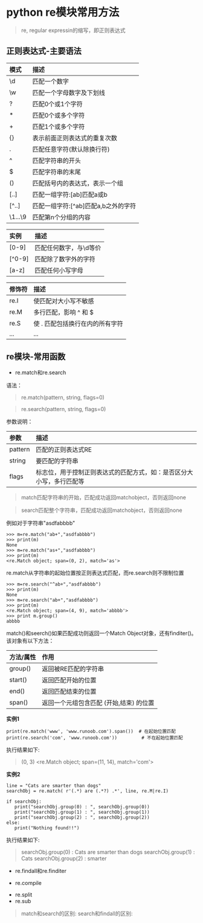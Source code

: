 # python re模块常用方法
>re, regular expressin的缩写，即正则表达式
## **正则表达式-主要语法**
| 模式 | 描述 |
| :------------ | :------------- |
| \d | 匹配一个数字 |
| \w | 匹配一个字母数字及下划线 |
| ? | 匹配0个或1个字符 |
| * | 匹配0个或多个字符 |
| + | 匹配1个或多个字符 |
| {} | 表示前面正则表达式的重复次数 |
| . | 匹配任意字符(默认除换行符) |
| ^ | 匹配字符串的开头 |
| $ | 匹配字符串的末尾 |
| () | 匹配括号内的表达式，表示一个组 |
| [..] | 匹配一组字符:[ab]匹配a或b |
| [^..] | 匹配一组字符:[^ab]匹配a,b之外的字符 |
| \1...\9 | 匹配第n个分组的内容 |

| 实例 | 描述 |
| :------------ | :------------- |
| [0-9] | 匹配任何数字，与\d等价 |
| [^0-9] | 匹配除了数字外的字符 |
| [a-z] | 匹配任何小写字母 |

| 修饰符 | 描述 |
| :------------ | :------------- |
| re.I | 使匹配对大小写不敏感 |
| re.M | 多行匹配，影响 ^ 和 $ |
| re.S | 使 . 匹配包括换行在内的所有字符 |
| ... | ... |
## **re模块-常用函数**
+ re.match和re.search

语法：
>re.match(pattern, string, flags=0)

>re.search(pattern, string, flags=0)

参数说明：

| 参数 | 描述 |
| :------------ | :------------- |
| pattern | 匹配的正则表达式RE |
| string | 要匹配的字符串 |
| flags | 标志位，用于控制正则表达式的匹配方式，如：是否区分大小写，多行匹配等 |

>match匹配字符串的开始，匹配成功返回matchobject，否则返回none

>search匹配整个字符串，匹配成功返回matchobject，否则返回none

例如对于字符串"asdfabbbb"
```
>>> m=re.match("ab+","asdfabbbb")
>>> print(m)
None
>>> m=re.match("as+","asdfabbbb")
>>> print(m)
<re.Match object; span=(0, 2), match='as'>
```
re.match从字符串的起始位置按正则表达式匹配，而re.search则不限制位置
```
>>> m=re.search("^ab+","asdfabbbb")
>>> print(m)
None
>>> m=re.search("ab+","asdfabbbb")
>>> print(m)
<re.Match object; span=(4, 9), match='abbbb'>
>>> print m.group()
abbbb
```
match()和seerch()如果匹配成功则返回一个Match Object对象，还有finditer()。该对象有以下方法：

| 方法/属性 | 作用 |
| :------------ | :------------- |
| group() | 返回被RE匹配的字符串 |
| start() | 返回匹配开始的位置 |
| end() | 返回匹配结束的位置 |
| span() | 返回一个元组包含匹配 (开始,结束) 的位置 |

**实例1**
```
print(re.match('www', 'www.runoob.com').span())  # 在起始位置匹配
print(re.search('com', 'www.runoob.com'))         # 不在起始位置匹配
```
执行结果如下:
>(0, 3)
><re.Match object; span=(11, 14), match='com'>

**实例2**
```
line = "Cats are smarter than dogs" 
searchObj = re.match( r'(.*) are (.*?) .*', line, re.M|re.I)

if searchObj:
   print("searchObj.group(0) : ", searchObj.group(0))
   print("searchObj.group(1) : ", searchObj.group(1))
   print("searchObj.group(2) : ", searchObj.group(2))
else:
   print("Nothing found!!")
```
执行结果如下:
>searchObj.group(0) :  Cats are smarter than dogs
>searchObj.group(1) :  Cats
>searchObj.group(2) :  smarter

+ re.findall和re.finditer

+ re.compile
- re.split
- re.sub
>match和search的区别:
>search和findall的区别:
